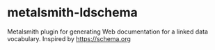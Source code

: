 # metalsmith-ldschema
Metalsmith plugin for generating Web documentation for a linked data vocabulary. Inspired by https://schema.org
